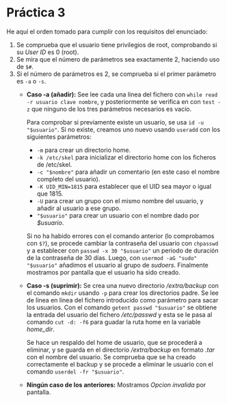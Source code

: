 # Práctica 3

He aquí el orden tomado para cumplir con los requisitos del enunciado:
1. Se comprueba que el usuario tiene privilegios de root, comprobando si su *User ID* es 0 (root).
2. Se mira que el número de parámetros sea exactamente 2, haciendo uso de `$#`.
3. Si el número de parámetros es 2, se comprueba si el primer parámetro es `-a` o `-s`.
    * **Caso -a (añadir):** See lee cada una línea del fichero con `while read -r usuario clave nombre`, y posteriormente se verifica en con `test -z` que ninguno de los tres parámetros necesarios es vacío.

        Para comprobar si previamente existe un usuario, se usa `id -u "$usuario"`. Si no existe, creamos uno nuevo usando `useradd` con los siguientes parámetros:     
        * `-m` para crear un directorio home.
        * `-k /etc/skel` para inicializar el directorio home con los ficheros de /etc/skel.
        * `-c "$nombre"` para añadir un comentario (en este caso el nombre completo del usuario).
        * `-K UID_MIN=1815` para establecer que el UID sea mayor o igual que 1815.
        * `-U` para crear un grupo con el mismo nombre del usuario, y añadir al usuario a ese grupo.
        * `"$usuario"` para crear un usuario con el nombre dado por *$usuario*.
        
        Si no ha habido errores con el comando anterior (lo comprobamos con `$?`), se procede cambiar la contraseña del usuario con `chpasswd` y a establecer con `passwd -x 30 "$usuario"` un periodo de duración de la contraseña de 30 días. Luego, con `usermod -aG "sudo" "$usuario"` añadimos el usuario al grupo de *sudoers*. Finalmente mostramos por pantalla que el usuario ha sido creado.
    * **Caso -s (suprimir):** Se crea una nuevo directorio */extra/backup* con el comando `mkdir` usando `-p` para crear los directorios padre. Se lee de línea en línea del fichero introducido como parámetro para sacar los usuarios. Con el comando `getent passwd "$usuario"` se obtiene la entrada del usuario del fichero */etc/passwd* y esta se le pasa al comando `cut -d: -f6` para guadar la ruta home en la variable *home_dir*.

        Se hace un respaldo del home de usuario, que se procederá a eliminar, y se guarda en el directorio */extra/backup* en formato *.tar* con el nombre del usuario. Se comprueba que se ha creado correctamente el backup y se procede a eliminar le usuario con el comando `userdel -fr "$usuario"`.

    * **Ningún caso de los anteriores:** Mostramos *Opcion invalida* por pantalla.
